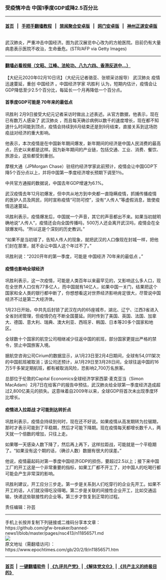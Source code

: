 ### 受疫情冲击 中国1季度GDP或降2.5百分比
------------------------

#### [首页](https://github.com/gfw-breaker/banned-news1/blob/master/README.md) &nbsp;&nbsp;|&nbsp;&nbsp; [手把手翻墙教程](https://github.com/gfw-breaker/guides/wiki) &nbsp;&nbsp;|&nbsp;&nbsp; [禁闻聚合安卓版](https://github.com/gfw-breaker/bn-android) &nbsp;&nbsp;|&nbsp;&nbsp; [网门安卓版](https://github.com/oGate2/oGate) &nbsp;&nbsp;|&nbsp;&nbsp; [神州正道安卓版](https://github.com/SzzdOgate/update) 



<div><img alt="" class="aligncenter wp-post-image" src="https://i.epochtimes.com/assets/uploads/2020/02/GettyImages-1198879006-1-600x400.jpg"/>
<div class="red16 caption">
 <p>
  武汉肺炎，严重冲击中国经济。图为武汉展览中心改为的方舱医院。目前仍有大量病患表示医院不收治，生命垂危。(STR/AFP via Getty Images)
 </p>
</div>
</div><hr/>

#### [翻墙必看视频（文昭、江峰、法轮功、八九六四、香港反送中...）](https://github.com/gfw-breaker/banned-news1/blob/master/pages/link3.md)

<div><p>
 【大纪元2020年02月10日讯】（大纪元记者骆亚、张顿采访报导）
 <ok href="https://www.epochtimes.com/gb/tag/%E6%AD%A6%E6%B1%89%E8%82%BA%E7%82%8E.html">
  武汉肺炎
 </ok>
 疫情迅速蔓延，重创
 <ok href="https://www.epochtimes.com/gb/tag/%E4%B8%AD%E5%9B%BD%E7%BB%8F%E6%B5%8E.html">
  中国经济
 </ok>
 。中国经济学家
 <ok href="https://www.epochtimes.com/gb/tag/%E5%B7%A9%E8%83%9C%E5%88%A9.html">
  巩胜利
 </ok>
 认为，短期内估计，疫情会让GDP降低至少2.5个百分比，每延长一个月再降低一个百分点。
</p>
<h4>
 <strong>
  首季度GDP可能是
  <ok href="https://www.epochtimes.com/gb/tag/70%E5%B9%B4%E6%9D%A5%E7%9A%84%E6%9C%80%E4%BD%8E%E7%82%B9.html">
   70年来的最低点
  </ok>
 </strong>
</h4>
<p>
 <ok href="https://www.epochtimes.com/gb/tag/%E5%B7%A9%E8%83%9C%E5%88%A9.html">
  巩胜利
 </ok>
 2月9日接受大纪元记者采访时做出上述表述。从官方数据，他表示，现在已有数万人感染了
 <ok href="https://www.epochtimes.com/gb/tag/%E6%AD%A6%E6%B1%89%E8%82%BA%E7%82%8E.html">
  武汉肺炎
 </ok>
 ，而且每天确诊病例以数千的速度增长，现在都不知道什么时间能到顶点，疫情会持续到6月结束还是到9月结束，直接关系到这场防疫战对经济的重大影响。
</p>
<p>
 他表示，本次疫情是在中国新年期间爆发，新年期间的经济是中国人民消费的最高点，历史以来都是这样。因为新年期间的产业链，包括交通、工业、消费、餐饮、旅游业，这些都受到重创。
</p>
<p>
 摩根大通（JPMorgan Chase）驻纽约经济学家此前预计，疫情会让中国GDP下降5个百分点以上，并将中国第一季度经济增长预期下调至1％。
</p>
<p>
 中共官方通报的数据说，中国去年GDP增速为6.1%。
</p>
<p>
 武汉疫情去年12月初爆发，但中共从地方到中央都一直隐瞒疫情，抓捕传播疫情的医护人员及网民，同时宣称疫情“可防可控”，没有“人传人”等虚假消息，致使疫情迅速蔓延。
</p>
<p>
 巩胜利表示，疫情爆发后，中国就一个声音，其它的声音都出不来。如果当初就明确地说“人传人”，疫情还会向全国传播吗，500万人还会离开武汉吗，疫情会在全球爆发吗。“所以这是个深刻的历史教训。”
</p>
<p>
 “如果不是当初错了，告知人传人的现象，就把武汉的人口像现在封城一样，把他们封在那里，就不会让中国人这个年过不了。”
</p>
<p>
 巩胜利说：“2020开年的第一季度，可能是
 <ok href="https://www.epochtimes.com/gb/tag/%E4%B8%AD%E5%9B%BD%E7%BB%8F%E6%B5%8E.html">
  中国经济
 </ok>
 <ok href="https://www.epochtimes.com/gb/tag/70%E5%B9%B4%E6%9D%A5%E7%9A%84%E6%9C%80%E4%BD%8E%E7%82%B9.html">
  70年来的最低点
 </ok>
 。”
</p>
<h4>
 <strong>
  疫情也影响全球经济
 </strong>
</h4>
<p>
 巩胜利表示，这一次疫情，可能是人类百年以来最罕见的，又影响这么多人口，现在全世界人口仅有77多亿人，而中国就有14亿人，如果中国一关门，结果把这个国家和全人类的银行都中断了，你想想看这对世界经济影响肯定很大，尽管说中国经济不过是第二大经济体。
</p>
<p>
 1月23日开始，中共先后封锁了武汉在内的65座城市，湖北、辽宁、江西3省进入全省封闭管理，但疫情仍在不断全国蔓延。同时传到了美国、英国、法国、加拿大、德国、意大利、瑞典、澳大利亚、西班牙、韩国、日本等20多个国家和地区。
</p>
<p>
 全球数十个国家的航空公司相继减少往返中国的航班，部分国家更提出严格的禁令，禁止中国旅客入境。
</p>
<p>
 据航空咨询公司Cirium的数据显示，从1月23日至2月4日期间，全球有54,011架次的中国航班被取消；该公司还预计，从1月29日至3月28日间，全球往返中国的16万5千多架定期航班，都有被取消风险，恐影响2,700万名旅客。
</p>
<p>
 总部位于伦敦的Capital Economics全球经济学家西蒙·麦克亚当（Simon MacAdam）2月7日在给客户的报告中预估，武汉肺炎给全球第一季度经济造成超过2,800亿美元的损失。这意味着自2009年以来，全球GDP将首次未出现季度环比增长。
</p>
<h4>
 <strong>
  疫情进入拉距战 才可能到达转折点
  <br/>
 </strong>
</h4>
<p>
 巩胜利表示，疫情会持续到何时，现在还不好说。如果疫情从高发期转为拉锯期，那时才表示可能到了平稳期，然后才可能下降期。现在疫情每天都增长数千人，两天就一个倍数的增加，只往上走。
</p>
<p>
 如果哪一天感染人数下降了，然后再上再下，这样拉距战，可能就是一个平稳期了。“如果没有这个期的话，（确诊人数）数据有很大的误差。”
</p>
<p>
 他说，疫情最起码对第一季度中国经济GDP的损伤，要超过2.5以上；接下来中国工厂的开工这是一个非常重要的指标，如果工厂都不开工了，对中国人的吃喝行都可能会产生非常深的影响。
</p>
<p>
 巩胜利建议，开工应分三步走。第一步是关系到人们吃穿行的企业先开工。如果不开工的话，人们就没得吃没得喝。第二步是关联的间接性企业开工，比如交通运输，快递这些联接性的企业等。第三步才恢复到正常的过程。
</p>
<p>
 责任编辑：孙芸
</p>
</div>
<hr/>
手机上长按并复制下列链接或二维码分享本文章：<br/>
https://github.com/gfw-breaker/banned-news1/blob/master/pages/nsc413/n11856571.md <br/>
<a href='https://github.com/gfw-breaker/banned-news1/blob/master/pages/nsc413/n11856571.md'><img src='https://github.com/gfw-breaker/banned-news1/blob/master/pages/nsc413/n11856571.md.png'/></a> <br/>
原文地址（需翻墙访问）：https://www.epochtimes.com/gb/20/2/9/n11856571.htm


------------------------
#### [首页](https://github.com/gfw-breaker/banned-news1/blob/master/README.md) &nbsp;|&nbsp; [一键翻墙软件](https://github.com/gfw-breaker/nogfw/blob/master/README.md) &nbsp;| [《九评共产党》](https://github.com/gfw-breaker/9ping.md/blob/master/README.md#九评之一评共产党是什么) | [《解体党文化》](https://github.com/gfw-breaker/jtdwh.md/blob/master/README.md) | [《共产主义的终极目的》](https://github.com/gfw-breaker/gczydzjmd.md/blob/master/README.md)


<img src='http://gfw-breaker.win/banned-news/pages/nsc413/n11856571.md' width='0px' height='0px'/>